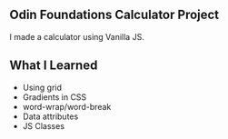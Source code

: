 ## Odin Foundations Calculator Project

I made a calculator using Vanilla JS.

## What I Learned

 - Using grid
 - Gradients in CSS
 - word-wrap/word-break
 - Data attributes
 - JS Classes

